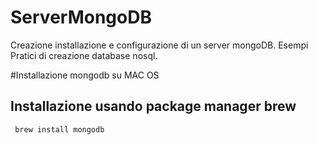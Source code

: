 # ServerMongoDB
Creazione installazione e configurazione di un server mongoDB.
Esempi Pratici di creazione database nosql.

#Installazione mongodb su MAC OS
## Installazione usando package manager brew

<CODE> brew install mongodb </CODE>
